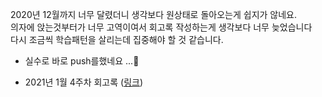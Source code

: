 2020년 12월까지 너무 달렸더니 생각보다 원상태로 돌아오는게 쉽지가 않네요. <br>
의자에 앉는것부터가 너무 고역이여서 회고록 작성하는게 생각보다 너무 늦었습니다<br>
다시 조금씩 학습패턴을 살리는데 집중해야 할 것 같습니다. 
* 실수로 바로 push를했네요 ...🥺

- 2021년 1월 4주차 회고록 ([링크](https://catsbi.oopy.io/d19af18c-acec-4210-b5e4-bc69c0f0b6ed))
